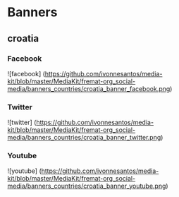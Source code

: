 # Banners

## croatia

### Facebook
![facebook] (https://github.com/ivonnesantos/media-kit/blob/master/MediaKit/fremat-org_social-media/banners_countries/croatia_banner_facebook.png)
### Twitter
![twitter] (https://github.com/ivonnesantos/media-kit/blob/master/MediaKit/fremat-org_social-media/banners_countries/croatia_banner_twitter.png)
### Youtube
![youtube] (https://github.com/ivonnesantos/media-kit/blob/master/MediaKit/fremat-org_social-media/banners_countries/croatia_banner_youtube.png)
